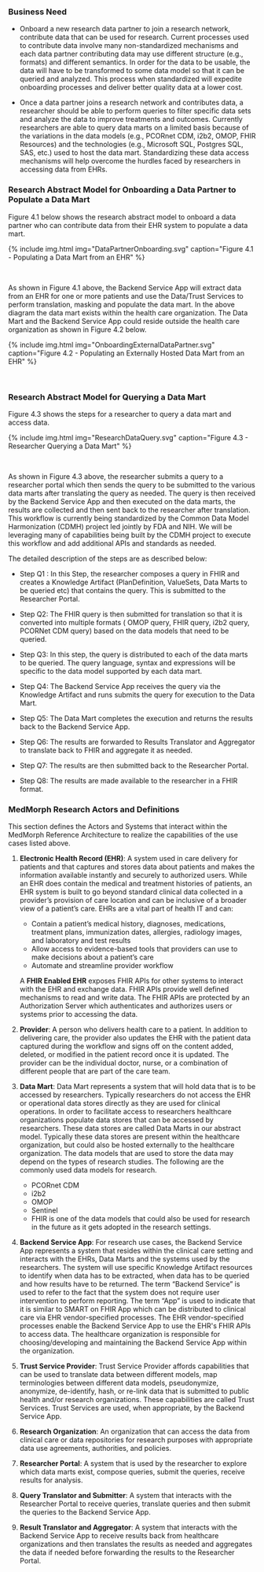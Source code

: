 ### Business Need
 
* Onboard a new research data partner to join a research network, contribute data that can be used for research. Current processes used to contribute data involve many non-standardized mechanisms and each data partner contributing data may use different structure (e.g., formats) and different semantics. In order for the data to be usable, the data will have to be transformed to some data model so that it can be queried and analyzed. This process when standardized will expedite onboarding processes and deliver better quality data at a lower cost. 

* Once a data partner joins a research network and contributes data, a researcher should be able to perform queries to filter specific data sets and analyze the data to improve treatments and outcomes. Currently researchers are able to query data marts on a limited basis because of the variations in the data models (e.g., PCORnet CDM, i2b2, OMOP, FHIR Resources) and the technologies (e.g., Microsoft SQL, Postgres SQL, SAS, etc.)  used to host the data mart. Standardizing these data access mechanisms will help overcome the hurdles faced by researchers in accessing data from EHRs.

### Research Abstract Model for Onboarding a Data Partner to Populate a Data Mart

Figure 4.1 below shows the research abstract model to onboard a data partner who can contribute data from their EHR system to populate a data mart.

{% include img.html img="DataPartnerOnboarding.svg" caption="Figure 4.1 - Populating a Data Mart from an EHR" %}

<br>

As shown in Figure 4.1 above, the Backend Service App will extract data from an EHR for one or more patients and use the Data/Trust Services to perform translation, masking and populate the data mart. In the above diagram the data mart exists within the health care organization. The Data Mart and the Backend Service App could reside outside the health care organization as shown in Figure 4.2 below. 

{% include img.html img="OnboardingExternalDataPartner.svg" caption="Figure 4.2 - Populating an Externally Hosted Data Mart from an EHR" %}

<br>

### Research Abstract Model for Querying a Data Mart

Figure 4.3 shows the steps for a researcher to query a data mart and access data.

{% include img.html img="ResearchDataQuery.svg" caption="Figure 4.3 - Researcher Querying a Data Mart" %}

<br>

As shown in Figure 4.3 above, the researcher submits a query to a researcher portal which then sends the query to be submitted to the various data marts after translating the query as needed. The query is then received by the Backend Service App and then executed on the data marts, the results are collected and then sent back to the researcher after translation. This workflow is currently being standardized by the Common Data Model Harmonization (CDMH) project led jointly by FDA and NIH. We will be leveraging many of capabilities being built by the CDMH project to execute this workflow and add additional APIs and standards as needed.

The detailed description of the steps are as described below:

* Step Q1 :  In this Step, the researcher composes a query in FHIR and creates a Knowledge Artifact (PlanDefinition, ValueSets, Data Marts to be queried etc) that contains the query. This is submitted to the Researcher Portal.

* Step Q2:  The FHIR query is then submitted for translation so that it is converted into multiple formats ( OMOP query, FHIR query, i2b2 query, PCORNet CDM query) based on the data models that need to be queried.

* Step Q3: In this step, the query is distributed to each of the data marts to be queried. The query language, syntax and expressions will be specific to the data model supported by each data mart.

* Step Q4: The Backend Service App receives the query via the Knowledge Artifact and runs submits the query for execution to the Data Mart.

* Step Q5: The Data Mart completes the execution and returns the results back to the Backend Service App.

* Step Q6: The results are forwarded to Results Translator and Aggregator to translate back to FHIR and aggregate it as needed.

* Step Q7: The results are then submitted back to the Researcher Portal.

* Step Q8: The results are made available to the researcher in a FHIR format.



### MedMorph Research Actors and Definitions

This section defines the Actors and Systems that interact within the MedMorph Reference Architecture to realize the capabilities of the use cases listed above.

1. __Electronic Health Record (EHR)__:  A system used in care delivery for patients and that captures and stores data about patients and makes the information available instantly and securely to authorized users. While an EHR does contain the medical and treatment histories of patients, an EHR system is built to go beyond standard clinical data collected in a provider’s provision of care location and can be inclusive of a broader view of a patient’s care. EHRs are a vital part of health IT and can:

	* Contain a patient’s medical history, diagnoses, medications, treatment plans, immunization dates, allergies, radiology images, and laboratory and test results
	* Allow access to evidence-based tools that providers can use to make decisions about a patient’s care
	* Automate and streamline provider workflow

	A **FHIR Enabled EHR** exposes FHIR APIs for other systems to interact with the EHR and exchange data. FHIR APIs provide well defined mechanisms to read and write data. The 	FHIR APIs are protected by an Authorization Server which authenticates and authorizes users or systems prior to accessing the data.

2. __Provider__:  A person who delivers health care to a patient. In addition to delivering care, the provider also updates the EHR with the patient data captured during the workflow and signs off on the content added, deleted, or modified in the patient record once it is updated. The provider can be the individual doctor, nurse, or a combination of different people that are part of the care team.

3. __Data Mart__: Data Mart represents a system that will hold data that is to be accessed by researchers. Typically researchers do not access the EHR or operational data stores directly as they are used for clinical operations. In order to facilitate access to researchers healthcare organizations populate data stores that can be accessed by researchers. These data stores are called Data Marts in our abstract model. Typically these data stores are present within the healthcare organization, but could also be hosted externally to the healthcare organization. The data models that are used to store the data may depend on the types of research studies. The following are the commonly used data models for research.

	* PCORnet CDM
	* i2b2
	* OMOP
	* Sentinel
	* FHIR is one of the data models that could also be used for research in the future as it gets adopted in the research settings. 

4. __Backend Service App__:  For research use cases, the Backend Service App represents a system that resides within the clinical care setting and interacts with the EHRs, Data Marts and the systems used by the researchers. The system will use specific Knowledge Artifact resources to identify when data has to be extracted, when data has to be queried and how results have to be returned. The term “Backend Service” is used to refer to the fact that the system does not require user intervention to perform reporting. The term “App” is used to indicate that it is similar to SMART on FHIR App which can be distributed to clinical care via EHR vendor-specified processes. The EHR vendor-specified processes enable the Backend Service App to use the EHR's FHIR APIs to access data. The healthcare organization is responsible for choosing/developing and maintaining the Backend Service App within the organization.

5. __Trust Service Provider__:  Trust Service Provider affords capabilities that can be used to translate data between different models, map terminologies between different data models, pseudonymize, anonymize, de-identify, hash, or re-link data that is submitted to public health and/or research organizations. These capabilities are called Trust Services. Trust Services are used, when appropriate, by the Backend Service App.  

6. __Research Organization__: An organization that can access the data from clinical care or data repositories for research purposes with appropriate data use agreements, authorities, and policies.

7. __Researcher Portal__: A system that is used by the researcher to explore which data marts exist, compose queries, submit the queries, receive results for analysis.

8. __Query Translator and Submitter__: A system that interacts with the Researcher Portal to receive queries, translate queries and then submit the queries to the Backend Service App.

9. __Result Translator and Aggregator__: A system that interacts with the Backend Service App to receive results back from healthcare organizations and then translates the results as needed and aggregates the data if needed before forwarding the results to the Researcher Portal.

